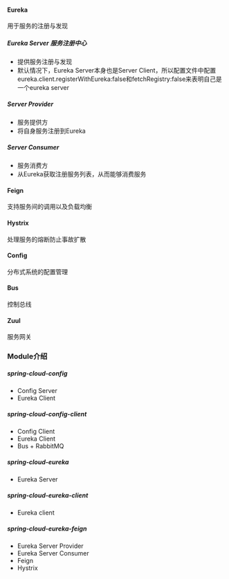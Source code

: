 #### Eureka
用于服务的注册与发现
##### Eureka Server 服务注册中心
- 提供服务注册与发现
- 默认情况下，Eureka Server本身也是Server Client，所以配置文件中配置eureka.client.registerWithEureka:false和fetchRegistry:false来表明自己是一个eureka server
##### Server Provider
- 服务提供方
- 将自身服务注册到Eureka
##### Server Consumer
- 服务消费方
- 从Eureka获取注册服务列表，从而能够消费服务
#### Feign  
支持服务间的调用以及负载均衡
#### Hystrix
处理服务的熔断防止事故扩散
#### Config
分布式系统的配置管理
#### Bus
控制总线
#### Zuul
服务网关

### Module介绍
##### spring-cloud-config
- Config Server
- Eureka Client
##### spring-cloud-config-client
- Config Client
- Eureka Client
- Bus + RabbitMQ
##### spring-cloud-eureka
- Eureka Server
##### spring-cloud-eureka-client
- Eureka client
##### spring-cloud-eureka-feign
- Eureka Server Provider
- Eureka Server Consumer
- Feign
- Hystrix



